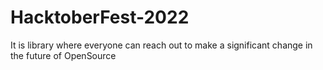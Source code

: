 # HacktoberFest-2022
It is library where everyone can reach out to make a significant change in the future of OpenSource
